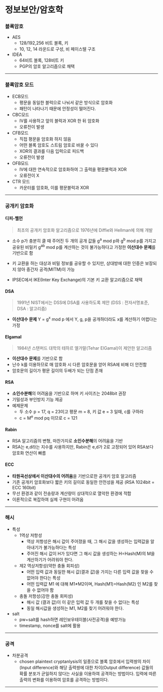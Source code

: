 # 정보보안/암호학



### 블록암호

* AES
  * 128/192,256 비트 블록, 키
  * 10, 12, 14 라운드로 구성, 비 페이스텔 구조
* IDEA
  * 64비트 블록, 128비트 키
  * PGP의 암호 알고리즘으로 채택

---

### 블록암호 모드

* ECB모드
  * 평문을 동일한 블럭으로 나눠서 같은 방식으로 암호화
  * 패턴이 나타나기 때문에 안정성이 떨어진다.
* CBC모드
  * IV를 사용하고 앞의 블럭과 XOR 한 뒤 암호화
  * 오류전이 발생
* CFB모드
  * 직접 평문을 암호화 하지 않음
  * 어떤 블록 암호도 스트림 암호로 바꿀 수 있다
  * XOR의 결과를 다음 입력으로 피드백
  * 오류전이 발생
* OFB모드
  * IV에 대한 연속적으로 암호화하여 그 출력을 평문블럭과 XOR
  * 오류전이 X
* CTR 모드
  * 카운터를 암호화, 이를 평문블럭과 XOR

---

### 공개키 암호화

#### 디피-헬먼

> 최초의 공개키 암호화 알고리즘으로 1976년에 Diffie와 Hellman에 의해 개발

* 소수 p가 충분히 클 때 주어진 두 개의 공개 값들 g<sup>a</sup> mod p와 g<sup>b</sup> mod p를 가지고 공유된 비밀키 g<sup>ab</sup> mod p를 계산하는 것이 불가능하다고 가정한 **이산대수 문제**를 기반으로 함

* 키 교환을 하는 대상과 비밀 정보를 공유할 수 있지만, 상대방에 대한 인증은 보장되지 않아 중간자 공격(MITM)이 가능
* IPSEC에서 IKE(Inter Key Exchange)의 기본 키 교환 알고리즘으로 채택

#### DSA

> 1991년 NIST에서는 DSS에 DSA를 사용하도록 제안 (DSS : 전자서명표준, DSA : 알고리즘)

* **이산대수 문제** Y = g<sup>x</sup> mod p 에서 Y, g, p을 공개하더라도 x를 계산하기 어렵다는 가정

#### Elgamal

> 1984년 스탠퍼드 대학의 테하르 엘가말(Tehar ElGamal)이 제안한 알고리즘

* **이산대수 문제**를 기반으로 함
* 난수 k를 이용하므로 매 암호화 시 다른 암호문을 얻어 RSA에 비해 더 안전함
* 암호문의 길이가 평문 길이의 두배가 되는 단점 존재

#### RSA

* **소인수분해**의 어려움을 기반으로 하며 키 사이즈는 2048bit 권장
* 기밀성과 부인방지 기능 제공
* 예제문제
  * 두 소수 p = 17, q = 23이고 평문 m = 8, 키 값 e = 3 일때, c를 구하라
  * c = M<sup>e</sup> mod pq 이므로 c = 121

#### Rabin

* RSA 알고리즘의 변형, 마찬가지로 **소인수분해**의 어려움을 기반
* RSA는 e,d라는 지수를 사용하지만, Rabin은 e,d가 2로 고정되어 있어 RSA보다 암호화 연산이 빠름

#### ECC

* **타원곡선상에서 이산대수의 어려움**을 기반으로한 공개키 암호 알고리즘
* 기존 공개키 암호화보다 짧은 키의 길이로 동일한 안전성을 제공 (RSA 1024bit = ECC 160bit)
* 무선 환경과 같이 전송량과 계산량이 상대적으로 열악한 환경에 적합
* 이론적으로 복잡하여 실제 구현이 어려움

___

### 해시

* 특성
  * 1역상 저항성
    * 역상 저항성은 해시 값이 주어졌을 때, 그 해시 값을 생성하는 입력값을 알아내기가 불가능하다는 특성
    * 주어진 해시 값이 H가 있다면 그 해시 값을 생성하는 H=Hash(M)의 M을 계산하기가 어려워야 한다.
  * 제2 역상저항성(약한 충돌 회피성)
    * 어떤 입력 값과 동일한 해시 값(결과 값)을 가지는 다른 입력 값을 찾을 수 없어야 한다는 특성
    * 어떤 입력값 M1 에 대해 M1≠M2이며, Hash(M1)=Hash(M2) 인 M2를 찾을 수 없어야 함
  * 충돌 저항성(강한 충돌 회피성)
    * 해시 값 (결과 값)이 이 같은 입력 값 두 개를 찾을 수 없다는 특성
    * 동일 해시값을 생성하는 M1, M2를 찾기 어려워야 한다.
* salt
  * pw+salt를 hash하면 레인보우테이블(사전공격)을 예방가능
  * timestamp, nonce를 salt에 활용

---

### 공격

* 차분공격
  * chosen plaintext cryptanlysis의 일종으로  블록 암호에서 입력쌍의 차이(Input difference)와 해당 출력쌍에 대한 차이(Output difference) 값들의  확률 분포가 균일하지 않다는 사실을 이용하여 공격하는 방법이다. 입력에 따른 출력의 변화를 이용하여 암호를 공격하는 방법이다.



---


